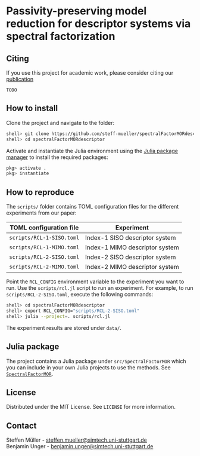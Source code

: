 # Passivity-preserving model reduction for descriptor systems via spectral factorization

## Citing

If you use this project for academic work, please consider citing our
[publication](https://TODO)

    TODO

## How to install

Clone the project and navigate to the folder:

```bash
shell> git clone https://github.com/steff-mueller/spectralFactorMORdescriptor.git
shell> cd spectralFactorMORdescriptor
```

Activate and instantiate the Julia environment using the
[Julia package manager](https://pkgdocs.julialang.org/v1/environments/#Using-someone-else's-project)
to install the required packages:

```julia
pkg> activate .
pkg> instantiate
```

## How to reproduce

The `scripts/` folder contains TOML configuration files for
the different experiments from our paper:

| TOML configuration file   | Experiment                     |
| ------------------------- | ------------------------------ |
| `scripts/RCL-1-SISO.toml` | Index-1 SISO descriptor system |
| `scripts/RCL-1-MIMO.toml` | Index-1 MIMO descriptor system |
| `scripts/RCL-2-SISO.toml` | Index-2 SISO descriptor system |
| `scripts/RCL-2-MIMO.toml` | Index-2 MIMO descriptor system |

Point the `RCL_CONFIG` environment variable to
the experiment you want to run. Use the `scripts/rcl.jl` script to run an
experiment.  For example, to run `scripts/RCL-2-SISO.toml`,
execute the following commands:

```bash
shell> cd spectralFactorMORdescriptor
shell> export RCL_CONFIG="scripts/RCL-2-SISO.toml"
shell> julia --project=. scripts/rcl.jl
```

The experiment results are stored under `data/`.

## Julia package

The project contains a Julia package under `src/SpectralFactorMOR`
which you can include in your own Julia projects to use the methods.
See [`SpectralFactorMOR`](SpectralFactorMOR.md).

## License
Distributed under the MIT License. See `LICENSE` for more information.

## Contact
Steffen Müller - steffen.mueller@simtech.uni-stuttgart.de\
Benjamin Unger - benjamin.unger@simtech.uni-stuttgart.de
